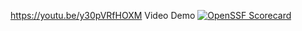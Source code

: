 
https://youtu.be/y30pVRfHOXM
Video Demo
[![OpenSSF Scorecard](https://api.scorecard.dev/projects/github.com/{noleysc}/{Cooking-Star}/badge)](https://scorecard.dev/viewer/?uri=github.com/{owner}/{repo})
